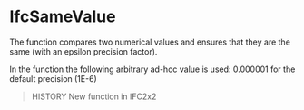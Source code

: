 # IfcSameValue

The function compares two numerical values and ensures that they are the same (with an epsilon precision factor).
<!-- end of short definition -->

In the function the following arbitrary ad-hoc value is used: 0.000001 for the default precision (1E-6)

> HISTORY New function in IFC2x2
